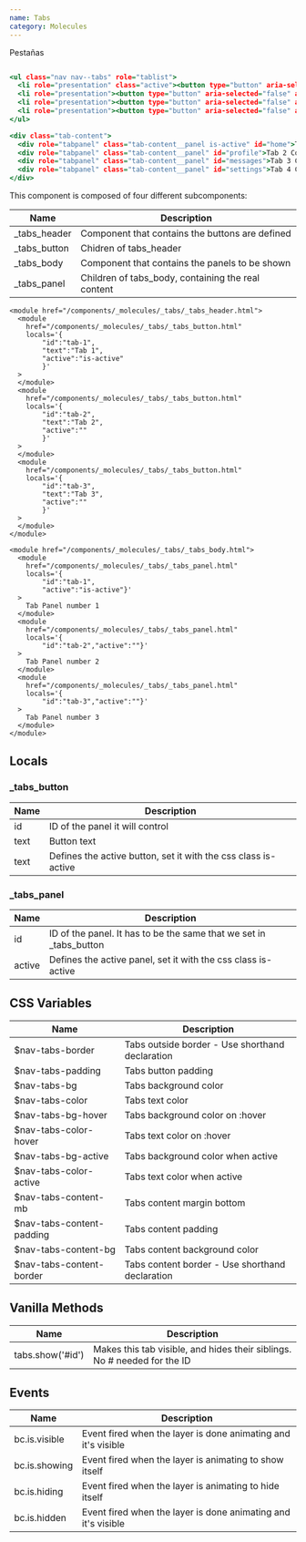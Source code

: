 ```yaml
---
name: Tabs
category: Molecules
---
```


Pestañas

```tabs.html

<ul class="nav nav--tabs" role="tablist">
  <li role="presentation" class="active"><button type="button" aria-selected="true" aria-controls="home" role="tab" data-toggle="tab">Tab 1</button></li>
  <li role="presentation"><button type="button" aria-selected="false" aria-controls="profile" role="tab" data-toggle="tab">Tab 2</button></li>
  <li role="presentation"><button type="button" aria-selected="false" aria-controls="messages" role="tab" data-toggle="tab">Tab 3</button></li>
  <li role="presentation"><button type="button" aria-selected="false" aria-controls="settings" role="tab" data-toggle="tab">Tab 4</button></li>
</ul>

<div class="tab-content">
  <div role="tabpanel" class="tab-content__panel is-active" id="home">Tab 1 Content</div>
  <div role="tabpanel" class="tab-content__panel" id="profile">Tab 2 Content</div>
  <div role="tabpanel" class="tab-content__panel" id="messages">Tab 3 Content</div>
  <div role="tabpanel" class="tab-content__panel" id="settings">Tab 4 Content</div>
</div>

```

This component is composed of four different subcomponents:

| Name          | Description                                        |
| ------------- | -------------------------------------------------- |
| \_tabs_header | Component that contains the buttons are defined    |
| \_tabs_button | Chidren of tabs_header                             |
| \_tabs_body   | Component that contains the panels to be shown     |
| \_tabs_panel  | Children of tabs_body, containing the real content |

```
<module href="/components/_molecules/_tabs/_tabs_header.html">
  <module
    href="/components/_molecules/_tabs/_tabs_button.html"
    locals='{
        "id":"tab-1",
        "text":"Tab 1",
        "active":"is-active"
        }'
  >
  </module>
  <module
    href="/components/_molecules/_tabs/_tabs_button.html"
    locals='{
        "id":"tab-2",
        "text":"Tab 2",
        "active":""
        }'
  >
  </module>
  <module
    href="/components/_molecules/_tabs/_tabs_button.html"
    locals='{
        "id":"tab-3",
        "text":"Tab 3",
        "active":""
        }'
  >
  </module>
</module>

<module href="/components/_molecules/_tabs/_tabs_body.html">
  <module
    href="/components/_molecules/_tabs/_tabs_panel.html"
    locals='{
        "id":"tab-1",
        "active":"is-active"}'
  >
    Tab Panel number 1
  </module>
  <module
    href="/components/_molecules/_tabs/_tabs_panel.html"
    locals='{
        "id":"tab-2","active":""}'
  >
    Tab Panel number 2
  </module>
  <module
    href="/components/_molecules/_tabs/_tabs_panel.html"
    locals='{
        "id":"tab-3","active":""}'
  >
    Tab Panel number 3
  </module>
</module>
```

## Locals

### \_tabs_button

| Name | Description                                                    |
| ---- | -------------------------------------------------------------- |
| id   | ID of the panel it will control                                |
| text | Button text                                                    |
| text | Defines the active button, set it with the css class is-active |

### \_tabs_panel

| Name   | Description                                                         |
| ------ | ------------------------------------------------------------------- |
| id     | ID of the panel. It has to be the same that we set in \_tabs_button |
| active | Defines the active panel, set it with the css class is-active       |

## CSS Variables

| Name                       | Description                                     |
| -------------------------- | ----------------------------------------------- |
| \$nav-tabs-border          | Tabs outside border - Use shorthand declaration |
| \$nav-tabs-padding         | Tabs button padding                             |
| \$nav-tabs-bg              | Tabs background color                           |
| \$nav-tabs-color           | Tabs text color                                 |
| \$nav-tabs-bg-hover        | Tabs background color on :hover                 |
| \$nav-tabs-color-hover     | Tabs text color on :hover                       |
| \$nav-tabs-bg-active       | Tabs background color when active               |
| \$nav-tabs-color-active    | Tabs text color when active                     |
| \$nav-tabs-content-mb      | Tabs content margin bottom                      |
| \$nav-tabs-content-padding | Tabs content padding                            |
| \$nav-tabs-content-bg      | Tabs content background color                   |
| \$nav-tabs-content-border  | Tabs content border - Use shorthand declaration |

## Vanilla Methods

| Name             | Description                                                              |
| ---------------- | ------------------------------------------------------------------------ |
| tabs.show('#id') | Makes this tab visible, and hides their siblings. No # needed for the ID |

## Events

| Name          | Description                                                   |
| ------------- | ------------------------------------------------------------- |
| bc.is.visible | Event fired when the layer is done animating and it's visible |
| bc.is.showing | Event fired when the layer is animating to show itself        |
| bc.is.hiding  | Event fired when the layer is animating to hide itself        |
| bc.is.hidden  | Event fired when the layer is done animating and it's visible |
